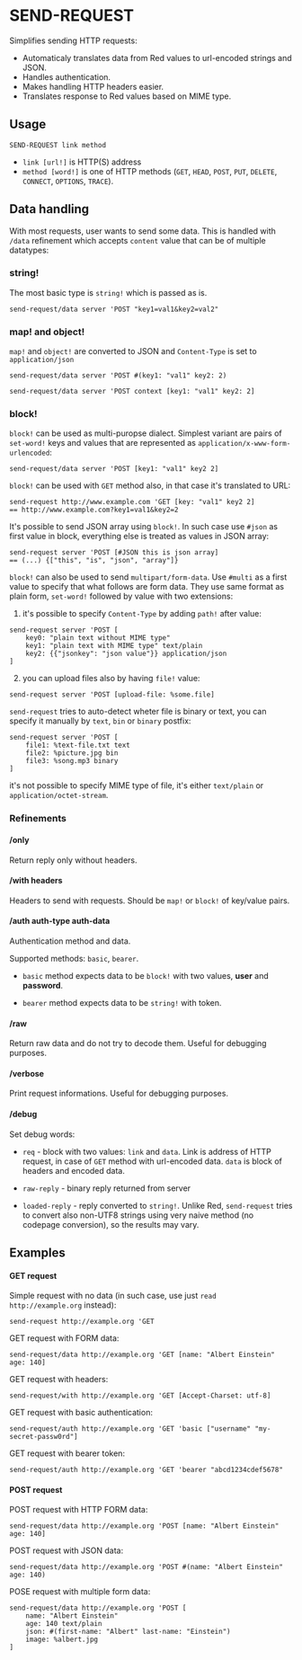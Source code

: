 # SEND-REQUEST

Simplifies sending HTTP requests:

* Automaticaly translates data from Red values to url-encoded strings and JSON. 
* Handles authentication.
* Makes handling HTTP headers easier.
* Translates response to Red values based on MIME type.

## Usage

`SEND-REQUEST link method`

* `link [url!]` is HTTP(S) address
* `method [word!]` is one of HTTP methods (`GET`, `HEAD`, `POST`, `PUT`,
	`DELETE`, `CONNECT`, `OPTIONS`, `TRACE`).

## Data handling

With most requests, user wants to send some data. This is handled with
`/data` refinement which accepts `content` value that can be of multiple
datatypes:

### string!

The most basic type is `string!` which is passed as is.

```
send-request/data server 'POST "key1=val1&key2=val2"
```

### map! and object!

`map!` and `object!` are converted to JSON and `Content-Type` is set to
`application/json`

```
send-request/data server 'POST #(key1: "val1" key2: 2)

send-request/data server 'POST context [key1: "val1" key2: 2]
```

### block!

`block!` can be used as multi-puropse dialect. Simplest variant are pairs
of `set-word!` keys and values that are represented as `application/x-www-form-urlencoded`:

```
send-request/data server 'POST [key1: "val1" key2 2]
```

`block!` can be used with `GET` method also, in that case it's translated to
URL:

```
send-request http://www.example.com 'GET [key: "val1" key2 2]
== http://www.example.com?key1=val1&key2=2
```

It's possible to send JSON array using `block!`. In such case use `#json`
as first value in block, everything else is treated as values in JSON array:

```
send-request server 'POST [#JSON this is json array]
== (...) {["this", "is", "json", "array"]}
```

`block!` can also be used to send `multipart/form-data`. Use `#multi` as a
first value to specify that what follows are form data. They use same format
as plain form, `set-word!` followed by value with two extensions:

1. it's possible to specify `Content-Type` by adding `path!` after value:

```
send-request server 'POST [
	key0: "plain text without MIME type"
	key1: "plain text with MIME type" text/plain
	key2: {{"jsonkey": "json value"}} application/json
]
```

2. you can upload files also by having `file!` value:

```
send-request server 'POST [upload-file: %some.file]
```

`send-request` tries to auto-detect wheter file is binary or text, you can
specify it manually by `text`, `bin` or `binary` postfix:

```
send-request server 'POST [
	file1: %text-file.txt text
	file2: %picture.jpg bin
	file3: %song.mp3 binary
]
```

it's not possible to specify MIME type of file, it's either `text/plain` or
`application/octet-stream`.

### Refinements

#### /only

Return reply only without headers.

#### /with headers

Headers to send with requests. Should be `map!` or `block!` of key/value
pairs.

#### /auth auth-type auth-data

Authentication method and data.

Supported methods: `basic`, `bearer`.

* `basic` method expects data to be `block!` with two values, **user** and
**password**.

* `bearer` method expects data to be `string!` with token.

#### /raw

Return raw data and do not try to decode them. Useful for debugging purposes.

#### /verbose

Print request informations. Useful for debugging purposes.

#### /debug

Set debug words:

* `req` - block with two values: `link` and `data`. Link is address of HTTP
request, in case of `GET` method with url-encoded data. `data` is block of
headers and encoded data.

* `raw-reply` - binary reply returned from server

* `loaded-reply` - reply converted to `string!`. Unlike Red, `send-request`
tries to convert also non-UTF8 strings using very naive method (no codepage
conversion), so the results may vary.

## Examples

#### GET request

Simple request with no data (in such case, use just `read http://example.org`
instead):

`send-request http://example.org 'GET`

GET request with FORM data:

`send-request/data http://example.org 'GET [name: "Albert Einstein" age: 140]`

GET request with headers:

`send-request/with http://example.org 'GET [Accept-Charset: utf-8]`

GET request with basic authentication:

`send-request/auth http://example.org 'GET 'basic ["username" "my-secret-passw0rd"]`

GET request with bearer token:

`send-request/auth http://example.org 'GET 'bearer "abcd1234cdef5678"`

#### POST request

POST request with HTTP FORM data:

`send-request/data http://example.org 'POST [name: "Albert Einstein" age: 140]`

POST request with JSON data:

`send-request/data http://example.org 'POST #(name: "Albert Einstein" age: 140)`

POSE request with multiple form data:

```
send-request/data http://example.org 'POST [
	name: "Albert Einstein"
	age: 140 text/plain
	json: #(first-name: "Albert" last-name: "Einstein")
	image: %albert.jpg
]
```
